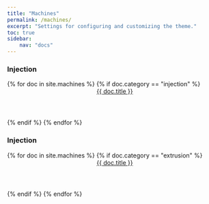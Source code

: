 ```yaml
---
title: "Machines"
permalink: /machines/
excerpt: "Settings for configuring and customizing the theme."
toc: true
sidebar:
    nav: "docs"
---
```


### Injection

<div class="ty-vendor-plans">
{% for doc in site.machines %}
  {% if doc.category == "injection" %}
    <div class="ty-grid-list__item">
      <a href="{{ doc.url  | relative_url }}.html" class="link">
        <span class="image" >
          <img class="cover" src="{{ doc.image }}" alt="" />
        </span>
        <header class="major">
            {{ doc.title }}
       </header>
      </a>
    </div>
  {% endif %}
{% endfor %}
</div>

### Injection

<div class="ty-vendor-plans">
{% for doc in site.machines %}
  {% if doc.category == "extrusion" %}
    <div class="ty-grid-list__item">
      <a href="{{ doc.url  | relative_url }}.html" class="link">
        <span class="image" >
          <img class="cover" src="{{ doc.image }}" alt="" />
        </span>
        <header class="major">
            {{ doc.title }}
       </header>
      </a>
    </div>
  {% endif %}
{% endfor %}
</div>


